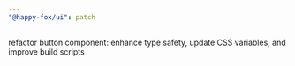 ```yaml
---
"@happy-fox/ui": patch
---
```


refactor button component: enhance type safety, update CSS variables, and improve build scripts
